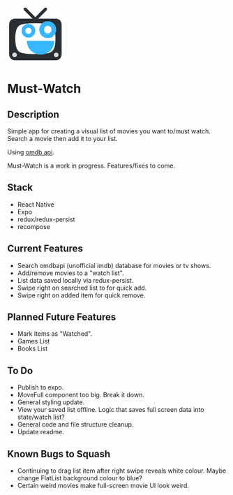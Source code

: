 <p align="left">
  <a href="https://expo.io/@robhung/scb-social-networking-app">
    <img src="./assets/images/mustwatchlogo.png" alt="SCB Book" height="128" width="128" />
  </a>
</p>

# Must-Watch

## Description

Simple app for creating a visual list of movies you want to/must watch. Search a movie then add it to your list.

Using [omdb api](https://itunes.apple.com/app/apple-store/id982107779).

Must-Watch is a work in progress. Features/fixes to come.

## Stack

- React Native
- Expo
- redux/redux-persist
- recompose

## Current Features

- Search omdbapi (unofficial imdb) database for movies or tv shows.
- Add/remove movies to a "watch list".
- List data saved locally via redux-persist.
- Swipe right on searched list to for quick add.
- Swipe right on added item for quick remove.

## Planned Future Features

- Mark items as "Watched".
- Games List
- Books List

## To Do

- Publish to expo.
- MoveFull component too big. Break it down.
- General styling update.
- View your saved list offline. Logic that saves full screen data into state/watch list?
- General code and file structure cleanup.
- Update readme.

## Known Bugs to Squash

- Continuing to drag list item after right swipe reveals white colour. Maybe change FlatList background colour to blue?
- Certain weird movies make full-screen movie UI look weird.